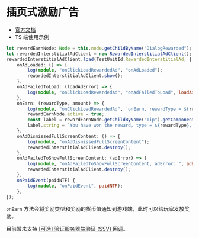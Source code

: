 # 插页式激励广告

- [官方文档](https://developers.google.com/admob/android/rewarded-interstitial?hl=zh-cn)
- TS 端使用示例

```ts
let rewardEarnNode: Node = this.node.getChildByName("DialogRewarded");
let rewardedInterstitialAdClient = new RewardedInterstitialAdClient();
rewardedInterstitialAdClient.load(TestUnitId.RewardedInterstitialAd, {
    onAdLoaded: () => {
        log(module, "onClickLoadRewardedAd", "onAdLoaded");
        rewardedInterstitialAdClient.show();
    },
    onAdFailedToLoad: (loadAdError) => {
        log(module, "onClickLoadRewardedAd", "onAdFailedToLoad", loadAdError);
    },
    onEarn: (rewardType, amount) => {
        log(module, "onClickLoadRewardedAd", `onEarn, rewardType = ${rewardType}, amount = ${amount}`);
        rewardEarnNode.active = true;
        const label = rewardEarnNode.getChildByName("Tip").getComponent(Label);
        label.string = `You have won the reward, type = ${rewardType}, amount = ${amount}!`;
    },
    onAdDismissedFullScreenContent: () => {
        log(module, "onAdDismissedFullScreenContent");
        rewardedInterstitialAdClient.destroy();
    },
    onAdFailedToShowFullScreenContent: (adError) => {
        log(module, "onAdFailedToShowFullScreenContent, adError: ", adError);
        rewardedInterstitialAdClient.destroy();
    },
    onPaidEvent(paidNTF) {
        log(module, "onPaidEvent", paidNTF);
    },
});
```

`onEarn` 方法会将奖励类型和奖励的货币值通知到游戏端，此时可以给玩家发放奖励。


目前暂未支持 [[可选] 验证服务器端验证 (SSV) 回调](https://developers.google.com/admob/android/rewarded-interstitial?hl=zh-cn#validate-ssv)。